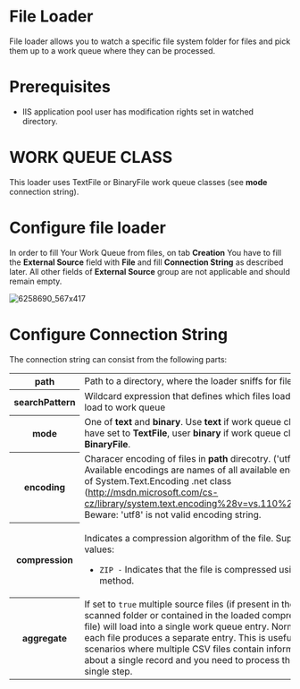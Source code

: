 # File Loader

File loader allows you to watch a specific file system folder for files and pick them up to a work queue where they can be processed.

# Prerequisites

-   IIS application pool user has modification rights set in watched directory.

# WORK QUEUE CLASS

This loader uses TextFile or BinaryFile work queue classes (see **mode** connection string).

# Configure file loader

In order to fill Your Work Queue from files, on tab **Creation** You have to fill the **External Source** field with **File** and fill **Connection String** as described later. All other fields of **External Source** group are not applicable and should remain empty.

![6258690_567x417](upload://2VD7j3xIs6XTxAroJpHRRvN0psh.jpeg)

# Configure Connection String

The connection string can consist from the following parts:

<table class="confluenceTable">
<colgroup>
<col style="width: 50%" />
<col style="width: 50%" />
</colgroup>
<tbody>
<tr class="odd">
<th class="confluenceTh">path</th>
<td class="confluenceTd">Path to a directory, where the loader sniffs for files</td>
</tr>
<tr class="even">
<th class="confluenceTh">searchPattern</th>
<td class="confluenceTd">Wildcard expression that defines which files loader will load to work queue</td>
</tr>
<tr class="odd">
<th class="confluenceTh">mode</th>
<td class="confluenceTd">One of <strong>text</strong> and <strong>binary</strong>. Use <strong>text</strong> if work queue class you have set to <strong>TextFile</strong>, user <strong>binary</strong> if work queue class is <strong>BinaryFile</strong>.</td>
</tr>
<tr class="even">
<th class="confluenceTh">encoding</th>
<td class="confluenceTd">Characer encoding of files in <strong>path</strong> direcotry. ('utf-8', ...). Available encodings are names of all available encodings of System.Text.Encoding .net class (<a href="http://msdn.microsoft.com/cs-cz/library/system.text.encoding%28v=vs.110%29.aspx">http://msdn.microsoft.com/cs-cz/library/system.text.encoding%28v=vs.110%29.aspx</a>). Beware: 'utf8' is not valid encoding string.</td>
</tr>
<tr class="odd">
<th class="confluenceTh">compression</th>
<td class="confluenceTd"><p>Indicates a compression algorithm of the file. Supported values:</p>
<ul>
<li><code>ZIP -</code> Indicates that the file is compressed using ZIP method.</li>
</ul></td>
</tr>
<tr class="even">
<th class="confluenceTh">aggregate</th>
<td class="confluenceTd">If set to <code>true</code> multiple source files (if present in the scanned folder or contained in the loaded compressed file) will load into a single work queue entry. Normally each file produces a separate entry. This is useful e.g. for scenarios where multiple CSV files contain information about a single record and you need to process them in a single step.</td>
</tr>
</tbody>
</table>
